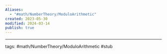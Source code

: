 ```yaml
---
Aliases:
  - "#math/NumberTheory/ModuloArithmetic"
created: 2023-05-30
modified: 2024-03-14
publish: true
---
```


---
tags: #math/NumberTheory/ModuloArithmetic #stub